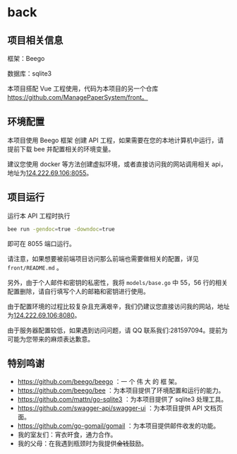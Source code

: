 # back

## 项目相关信息

框架：Beego

数据库：sqlite3

本项目搭配 Vue 工程使用，代码为本项目的另一个仓库 https://github.com/ManagePaperSystem/front。



## 环境配置

本项目使用 Beego 框架 创建 API 工程，如果需要在您的本地计算机中运行，请提前下载 bee 并配置相关的环境变量。

建议您使用 docker 等方法创建虚拟环境，或者直接访问我的网站调用相关 api，地址为[124.222.69.106:8055]()。



## 项目运行

运行本 API 工程时执行

```sh
bee run -gendoc=true -downdoc=true
```

即可在 8055 端口运行。

请注意，如果想要被前端项目访问那么前端也需要做相关的配置，详见`front/README.md` 。

另外，由于个人邮件和密钥的私密性，我将 `models/base.go` 中 55，56 行的相关配置删除，请自行填写个人的邮箱和密钥进行使用。

由于配置环境的过程比较复杂且充满艰辛，我们仍建议您直接访问我的网站，地址为[124.222.69.106:8080]()。

由于服务器配置较低，如果遇到访问问题，请 QQ 联系我们:281597094。提前为可能为您带来的麻烦表达歉意。



## 特别鸣谢

+ https://github.com/beego/beego ：一 个 伟 大 的 框 架。
+ https://github.com/beego/bee ：为本项目提供了环境配置和运行的能力。
+ https://github.com/mattn/go-sqlite3 ：为本项目提供了 sqlite3 处理工具。
+ https://github.com/swagger-api/swagger-ui ：为本项目提供 API 文档页面。
+ https://github.com/go-gomail/gomail ：为本项目提供邮件收发的功能。
+ 我的室友们：宵衣旰食，通力合作。
+ 我的父母：在我遇到瓶颈时为我提供~~金钱~~鼓励。
